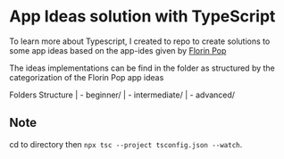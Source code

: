 # App Ideas solution with TypeScript

To learn more about Typescript, I created to repo to create solutions to some app ideas based on the app-ides given by [Florin Pop](https://github.com/florinpop17/app-ideas)

The ideas implementations can be find in the folder as structured by the categorization of the Florin Pop app ideas

Folders Structure
| - beginner/
| - intermediate/
| - advanced/

## Note

cd to directory then `npx tsc --project tsconfig.json --watch`.
